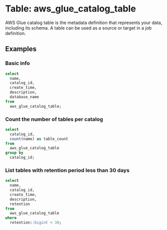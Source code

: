 # Table: aws_glue_catalog_table

AWS Glue catalog table is the metadata definition that represents your data, including its schema. A table can be used as a source or target in a job definition.

## Examples

### Basic info

```sql
select
  name,
  catalog_id,
  create_time,
  description,
  database_name
from
  aws_glue_catalog_table;
```

### Count the number of tables per catalog

```sql
select
  catalog_id,
  count(name) as table_count
from
  aws_glue_catalog_table
group by
  catalog_id;
```

### List tables with retention period less than 30 days

```sql
select
  name,
  catalog_id,
  create_time,
  description,
  retention
from
  aws_glue_catalog_table
where
  retention::bigint < 30;
```
